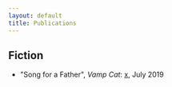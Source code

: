 ```yaml
---
layout: default
title: Publications
---
```


## Fiction ##
* "Song for a Father", *Vamp Cat*: [x](https://www.vampcatmag.com/post/song-father-jakob-konger), July 2019